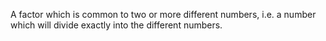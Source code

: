 A factor which is common to two or more different numbers, i.e. a number
which will divide exactly into the different numbers.
